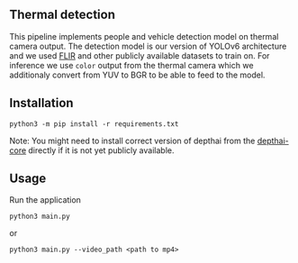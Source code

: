 ## Thermal detection

This pipeline implements people and vehicle detection model on thermal camera output. The detection model is our version of YOLOv6 architecture and we used [FLIR](https://www.flir.com/oem/adas/adas-dataset-form/?srsltid=AfmBOor3VUq0IAfuYxNlTEAbjJUTxTJ6Zmlh0xybNWpUKueEFfEKe9xH) and other publicly available datasets to train on. For inference we use `color` output from the thermal camera which we additionaly convert from YUV to BGR to be able to feed to the model.

## Installation
```
python3 -m pip install -r requirements.txt
```

Note: You might need to install correct version of depthai from the [depthai-core](https://github.com/luxonis/depthai-core) directly if it is not yet publicly available.

## Usage
Run the application

```
python3 main.py
```
or

```
python3 main.py --video_path <path to mp4>
```



